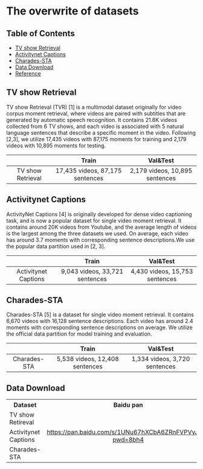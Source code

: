 # The overwrite of datasets

## Table of Contents
* [TV show Retrieval](#TVR)
* [Activitynet Captions](#Activitynet-Captions)
* [Charades-STA](#Charades-STA)
* [Data Download](#Data-Download)
* [Reference](#Reference)

## TV show Retrieval
TV show Retrieval (TVR) [1] is a multimodal dataset originally for video corpus moment retrieval, where videos are paired with subtitles that are generated by automatic speech recognition. It contains 21.8K videos collected from 6 TV shows, and each video is associated with 5 natural language sentences that describe a specific moment in the video. Following [2,3], we utilize
17,435 videos with 87,175 moments for training and 2,179 videos
with 10,895 moments for testing.

|             |Train  | Val&Test  |
| :---------: | :--: | :--: |
| TV show Retrieval | 17,435 videos, 87,175 sentences | 2,179 videos, 10,895 sentences|

## Activitynet Captions

ActivityNet Captions [4] is originally developed for dense video captioning task, and is now a popular dataset for single video moment retrieval. It contains around 20K videos from Youtube, and the average length of videos is the largest among the three datasets we used. On average, each video has around 3.7 moments with corresponding sentence descriptions.We use the popular data partition used in [2, 3].

|             |Train  | Val&Test  |
| :---------: | :--: | :--: |
| Activitynet Captions | 9,043 videos, 33,721 sentences | 4,430 videos, 15,753 sentences|

## Charades-STA

Charades-STA [5] is a dataset for single video moment retrieval. It contains 6,670 videos with 16,128 sentence descriptions. Each video has around 2.4 moments with corresponding sentence descriptions on average. We utilize the official data partition for model training and evaluation.

|             |Train  | Val&Test  |
| :---------: | :--: | :--: |
| Charades-STA | 5,538 videos, 12,408 sentences | 1,334 videos, 3,720 sentences|

## Data Download

<table>
        <tr align="center">
          <th style="width: 180px;">Dataset</th><th>Baidu pan</th><th>Aliyun</th>
        </tr>
        <tr>
            <td>TV show Retireval</td>
            <td rowspan="3" style="width: 200px;" align="center"><a href="https://pan.baidu.com/s/1UNu67hXCbA6ZRnFVPVyJOA?pwd=8bh4">https://pan.baidu.com/s/1UNu67hXCbA6ZRnFVPVyJOA?pwd=8bh4</a></td>
            <td><a href="http://8.210.46.84:8787/prvr/data/tvr.tar">http://8.210.46.84:8787/prvr/data/tvr.tar</a></td>
        </tr>
        <tr>
            <td>Activitynet Captions</td>
            <td><a href="http://8.210.46.84:8787/prvr/data/activitynet.tar">http://8.210.46.84:8787/prvr/data/activitynet.tar</a></td>
        </tr>
        <tr>
            <td>Charades-STA</td>
            <td><a href="http://8.210.46.84:8787/prvr/data/charades.tar">http://8.210.46.84:8787/prvr/data/charades.tar</a></td>
        </tr>
 </table>
